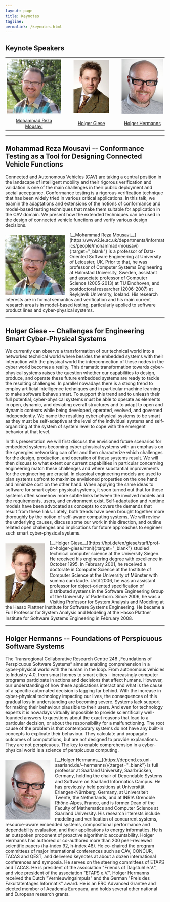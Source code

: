 ```yaml
---
layout: page
title: Keynotes
tagline:
permalink: /keynotes.html
---
```


## Keynote Speakers

<table style="border:none; border-collapse:collapse; text-align:center;">
  <tr style="border: none;">
    <td style="border: none; padding:5px;">
      <img style="max-height: 188px; width: auto;" src="assets/img/MohammadRezaMousavi.jpeg"/>
    </td>
    <td style="border: none; padding:15px;"></td>
    <td style="border: none; padding:5px;">
      <img style="max-height: 188px; width: auto;" src="assets/img/HolgerGiese.jpeg"/>
    </td>
    <td style="border: none; padding:15px;"></td>
    <td style="border: none; padding:5px;">
      <img style="max-height: 188px; width: auto;" src="assets/img/HolgerHermanns.jpg"/>
    </td>
  </tr>
  <tr>
    <td style="border: none; padding:5px;">
      <a href="#mohammad-reza-mousavi--conformance-testing-as-a-tool-for-designing-connected-vehicle-functions">Mohammad Reza Mousavi</a>
    </td>
    <td style="border: none; padding:15px;"></td>
    <td style="border: none; padding:5px;">
      <a href="#holger-giese--challenges-for-engineering-smart-cyber-physical-systems">Holger Giese</a>
    </td>
    <td style="border: none; padding:15px;"></td>
    <td style="border: none; padding:5px;">
      <a href="#holger-hermanns--foundations-of-perspicuous-software-systems">Holger Hermanns</a>
    </td>
  </tr>
</table>

<hr>

## Mohammad Reza Mousavi -- Conformance Testing as a Tool for Designing Connected Vehicle Functions

Connected and Autonomous Vehicles (CAV) are taking a central position in the landscape of intelligent mobility and their rigorous verification and validation is one of the main challenges in their public deployment and social acceptance. Conformance testing is a rigorous verification technique that has been widely tried in various critical applications. In this talk, we examin the adaptations and extensions of the notions of conformance and model-based testing techniques that make them suitable for application in the CAV domain. We present how the extended techniques can be used in the design of connected vehicle functions and verify various design decisions.

<div style="
float: left;
margin-top: 0em;
margin-left: 0em;
margin-right: 15px;
margin-top: 10px;">
<img style="height:188px;" src="assets/img/MohammadRezaMousavi.jpeg"/>
</div>
[__Mohammad Reza Mousavi__](https://www2.le.ac.uk/departments/informatics/people/mohammad-mousavi){:target="_blank"} is a professor of Data-Oriented Software Engineering at University of Leicester, UK. Prior to that, he was professor of Computer Systems Engineering at Halmstad University, Sweden, assistant and associate professor of Computer Science (2005-2013) at TU Eindhoven, and postdoctoral researcher (2006-2007) at Reykjavik University, Iceland. His research interests are in formal semantics and verification and his main current research area is in model-based testing, particularly applied to software product lines and cyber-physical systems.

<hr>

## Holger Giese -- Challenges for Engineering Smart Cyber-Physical Systems

We currently can observe a transformation of our technical world into a networked technical world where besides the embedded systems with their interaction with the physical world the interconnection of these nodes in the cyber world becomes a reality. This dramatic transformation towards cyber-physical systems raises the question whether our capabilities to design, produce, and operate these future embedded systems are ready to tackle the resulting challenges. In parallel nowadays there is a strong trend to employ artificial intelligence techniques and in particular machine learning to make software behave smart. To support this trend and to unleash their full potential, cyber-physical systems must be able to operate as elements in open, dynamic, and deviating overall structures and to adapt to open and dynamic contexts while being developed, operated, evolved, and governed independently. We name the resulting cyber-physical systems to be smart as they must be self-adaptive at the level of the individual systems and self-organizing at the system of system level to cope with the emergent behavior at that level.

In this presentation we will first discuss the envisioned future scenarios for embedded systems becoming cyber-physical systems with an emphasis on the synergies networking can offer and then characterize which challenges for the design, production, and operation of these systems result. We will then discuss to what extent our current capabilities in particular concerning engineering match these challenges and where substantial improvements for the engineering are crucial. In classical engineering models are used to plan systems upfront to maximize envisioned properties on the one hand and minimize cost on the other hand. When applying the same ideas to software for smart cyber-physical systems, it soon turned out that for these systems often somehow more subtle links between the involved models and the requirements, users, and environment exist.  Self-adaptation and runtime models have been advocated as concepts to covers the demands that result from these links. Lately, both trends have been brought together more thoroughly by the notion of self-aware computing systems. We will review the underlying causes, discuss some our work in this direction, and outline related open challenges and implications for future approaches to engineer such smart cyber-physical systems.

<div style="
float: left;
margin-top: 0em;
margin-left: 0em;
margin-right: 15px;
margin-top: 10px;">
<img style="height:188px;" src="assets/img/HolgerGiese.jpeg"/>
</div>
[__Holger Giese__](https://hpi.de/en/giese/staff/prof-dr-holger-giese.html){:target="_blank"} studied technical computer science at the University Siegen. He received his engineering degree with excellence in October 1995. In February 2001, he received a doctorate in Computer Science at the Institute of Computer Science at the University of Münster with summa cum laude. Until 2006, he was an assistant professor for object-oriented specification of distributed systems in the Software Engineering Group of the University of Paderborn. Since 2006, he was a Visiting Professor for System Analysis and Modeling at the Hasso Plattner Institute for Software Systems Engineering. He became a Full Professor for System Analysis and Modeling at the Hasso Plattner Institute for Software Systems Engineering in February 2008.

<hr>

## Holger Hermanns -- Foundations of Perspicuous Software Systems

The Transregional Collaborative Research Centre 248 „Foundations of Perspicuous Software Systems“ aims at enabling comprehension in a cyber-physical world with the human in the loop. From autonomous vehicles to Industry 4.0, from smart homes to smart cities – increasingly computer programs participate in actions and decisions that affect humans. However, our understanding of how these applications interact and what is the cause of a specific automated decision is lagging far behind. With the increase in cyber-physical technology impacting our lives, the consequences of this gradual loss in understanding are becoming severe. Systems lack support for making their behaviour plausible to their users. And even for technology experts it is nowadays virtually impossible to provide scientifically well-founded answers to questions about the exact reasons that lead to a particular decision, or about the responsibility for a malfunctioning. The root cause of the problem is that contemporary systems do not have any built-in concepts to explicate their behaviour. They calculate and propagate outcomes of computations, but are not designed to provide explanations. They are not perspicuous. The key to enable comprehension in a cyber-physical world is a science of perspicuous computing.

<div style="
float: left;
margin-top: 0em;
margin-left: 0em;
margin-right: 15px;
margin-top: 10px;">
<img style="height:188px;" src="assets/img/HolgerHermanns.jpg"/>
</div>
[__Holger Hermanns__](https://depend.cs.uni-saarland.de/~hermanns/){:target="_blank"} is full professor at Saarland University, Saarbrücken, Germany, holding the chair of Dependable Systems and Software on Saarland Informatics Campus. He has previously held positions at Universität Erlangen-Nürnberg, Germany, at Universiteit Twente, the Netherlands, and at INRIA Grenoble Rhône-Alpes, France, and is former Dean of the Faculty of Mathematics and Computer Science at Saarland University.
His research interests include modeling and verification of concurrent systems, resource-aware embedded systems, compositional performance and dependability evaluation, and their applications to energy informatics. He is an outspoken proponent of proactive algorithmic accountability.
Holger Hermanns has authored or co-authored more than 200 peer-reviewed scientific papers (ha-index 92, h-index 48). He co-chaired the program committees of major international conferences such as CAV, CONCUR, TACAS and QEST, and delivered keynotes at about a dozen international conferences and symposia. He serves on the steering committees of ETAPS and TACAS. He is president of the association "Friends of Dagstuhl e.V.", and vice president of the association "ETAPS e.V.".
Holger Hermanns received the Dutch "Vernieuwingsimpuls" and the German "Preis des Fakultätentages Informatik" award. He is an ERC Advanced Grantee and elected member of Academia Europaea, and holds several other national and European research grants.
